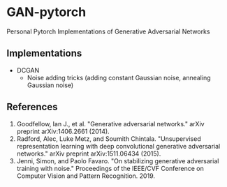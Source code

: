 # GAN-pytorch

Personal Pytorch Implementations of Generative Adversarial Networks

## Implementations

- DCGAN
  - Noise adding tricks (adding constant Gaussian noise, annealing Gaussian noise)

## References

1. Goodfellow, Ian J., et al. "Generative adversarial networks." arXiv preprint arXiv:1406.2661 (2014).
2. Radford, Alec, Luke Metz, and Soumith Chintala. "Unsupervised representation learning with deep convolutional generative adversarial networks." arXiv preprint arXiv:1511.06434 (2015).
3. Jenni, Simon, and Paolo Favaro. "On stabilizing generative adversarial training with noise." Proceedings of the IEEE/CVF Conference on Computer Vision and Pattern Recognition. 2019.
